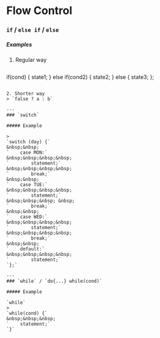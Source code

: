 # Flow Control

### `if` / `else if` / `else`

##### Examples

1. Regular way
>```
if(cond) {
    state1;
} else if(cond2) {
    state2;
} else {
    state3;
};
``` 

2. Shorter way
> `false ? a : b`

---
### `switch`

##### Example

> 
`switch (day) {`    
&nbsp;&nbsp;
`    case MON:`  
&nbsp;&nbsp;&nbsp;&nbsp;
`        statement;`   
&nbsp;&nbsp;&nbsp;&nbsp;
`        break;`  
&nbsp;&nbsp;
`    case TUE:`  
&nbsp;&nbsp;&nbsp;&nbsp;
`        statement;`   
&nbsp;&nbsp;&nbsp; &nbsp;
`        break;`  
&nbsp;&nbsp;
`    case WED:`  
&nbsp;&nbsp;&nbsp;&nbsp;
`        statement;`    
&nbsp;&nbsp;&nbsp;&nbsp;
`        break;`  
&nbsp;&nbsp;
`    default:`  
&nbsp;&nbsp;&nbsp;&nbsp;
`        statement;`  
`};`

---
### `while` / `do{...} while(cond)`

##### Example

`while`
> 
`while(cond) {`  
&nbsp;&nbsp;&nbsp;
`    statement;`  
`}`